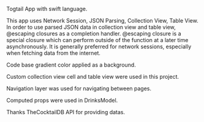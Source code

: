 Togtail App with swift language.

This app uses Network Session, JSON Parsing, Collection View, Table View. In order to use parsed JSON data in collection view and table view, @escaping closures as a completion handler.
@escaping closure is a special closure which can perform outside of the function at a later time asynchronously. It is generally preferred for network sessions, especially when fetching data from the internet.

Code base gradient color applied as a background.

Custom collection view cell and table view were used in this project.

Navigation layer was used for navigating between pages.

Computed props were used in DrinksModel.

Thanks TheCocktailDB API for providing datas.

